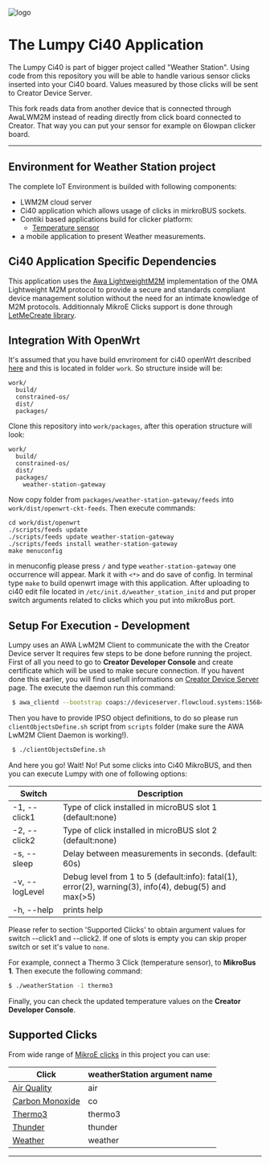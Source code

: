 
![logo](https://static.creatordev.io/logo-md-s.svg)

# The Lumpy Ci40 Application  

The Lumpy Ci40 is part of bigger project called "Weather Station". Using code from this repository you will be able to handle various sensor clicks inserted into your Ci40 board. Values measured by those clicks will be sent to Creator Device Server.

This fork reads data from another device that is connected through AwaLWM2M instead of reading directly from click board connected to Creator. That way you can put your sensor for example on 6lowpan clicker board.

---

## Environment for Weather Station project  
The complete IoT Environment is builded with following components:
* LWM2M cloud server  
* Ci40 application which allows usage of clicks in mirkroBUS sockets.
* Contiki based applications build for clicker platform:
  *  [Temperature sensor](https://github.com/CreatorKit/temperature-sensor)
* a mobile application to present Weather measurements.  

## Ci40 Application Specific Dependencies
This application uses the [Awa LightweightM2M](https://github.com/FlowM2M/AwaLWM2M) implementation of the OMA Lightweight M2M protocol to provide a secure and standards compliant device management solution without the need for an intimate knowledge of M2M protocols. Additionnaly MikroE Clicks support is done through [LetMeCreate library](https://github.com/CreatorDev/LetMeCreate).

## Integration With OpenWrt
It's assumed that you have build envriroment for ci40 openWrt described [here](https://github.com/CreatorKit/build) and this is located in folder `work`. So structure inside will be:

    work/
      build/  
      constrained-os/  
      dist/
      packages/

Clone this repository into `work/packages`, after this operation structure will look:

    work/
      build/  
      constrained-os/  
      dist/
      packages/
        weather-station-gateway

Now copy folder from `packages/weather-station-gateway/feeds` into `work/dist/openwrt-ckt-feeds`.
Then execute commands:

    cd work/dist/openwrt
    ./scripts/feeds update
    ./scripts/feeds update weather-station-gateway
    ./scripts/feeds install weather-station-gateway
    make menuconfig

in menuconfig please press `/` and type `weather-station-gateway` one occurrence will appear. Mark it with `<*>` and do save of config.
In terminal type `make` to build openwrt image with this application. After uploading to ci40 edit file located in `/etc/init.d/weather_station_initd` and put proper switch arguments related to clicks which you put into mikroBus port.

## Setup For Execution - Development

Lumpy uses an AWA LwM2M Client to communicate the with the Creator Device server It requires few steps to be done before running the project.   
First of all you need to go to **Creator Developer Console** and create certificate which will be used to make secure connection. 
If you havent done this earlier, you will find usefull informations on [ Creator Device Server](https://docs.creatordev.io/deviceserver/guides/iot-framework/) page. The execute the daemon run this command:

```bash
 $ awa_clientd --bootstrap coaps://deviceserver.flowcloud.systems:15684 --endPointName WeatherStationDevice --certificate=/root/certificate.crt --ipcPort 12345 -p7000 -d
```

Then you have to provide IPSO object definitions, to do so please run `clientObjectsDefine.sh` script from `scripts` folder (make sure the AWA LwM2M Client Daemon is working!). 

```bash
 $ ./clientObjectsDefine.sh
```
And here you go!
Wait! No! Put some clicks into Ci40 MikroBUS, and then you can execute Lumpy with one of following options:

| Switch        | Description |
|---------------|----------|
|-1, --click1   | Type of click installed in microBUS slot 1 (default:none)|
|-2, --click2   | Type of click installed in microBUS slot 2 (default:none)|
|-s, --sleep    | Delay between measurements in seconds. (default: 60s)|
|-v, --logLevel | Debug level from 1 to 5 (default:info): fatal(1), error(2), warning(3), info(4), debug(5) and max(>5)|
|-h, --help     | prints help|

Please refer to section 'Supported Clicks' to obtain argument values for switch --click1 and --click2. If one of slots is empty you can skip proper switch or set it's value to `none`.  

For example, connect a Thermo 3 Click (temperature sensor), to **MikroBus 1**. Then execute the following command:

```bash
$ ./weatherStation -1 thermo3
```
Finally, you can check the updated temperature values on the **Creator Developer Console**. 

## Supported Clicks

From wide range of [MikroE clicks](http://www.mikroe.com/index.php?url=store/click/) in this project you can use:

| Click                                                   | weatherStation argument name |
|-------------------------------------------------------- | ---------------------------- | 
| [Air Quality](http://www.mikroe.com/click/air-quality/) | air                          |
| [Carbon Monoxide](http://www.mikroe.com/click/co/)      | co                           |
| [Thermo3](http://www.mikroe.com/click/thermo3/)         | thermo3                      |
| [Thunder](http://www.mikroe.com/click/thunder/)         | thunder                      |
| [Weather](http://www.mikroe.com/click/weather/)         | weather                      |

----
